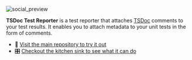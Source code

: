 ![social_preview](https://github.com/tsdoc-test-reporter/.github/assets/21122051/1414f6ae-11b3-43b0-91e8-024ce695fabb)

**TSDoc Test Reporter** is a test reporter that attaches [TSDoc](https://tsdoc.org/) comments to your test results. It enables you to attach metadata to your unit tests in the form of comments.

 - 🧪 [Visit the main repository to try it out](https://github.com/tsdoc-test-reporter/reporter)
 - 🎛️ [Checkout the kitchen sink to see what it can do](https://tsdoc-test-reporter.github.io/kitchen-sink/)
